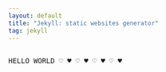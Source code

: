```yaml
---
layout: default
title: "Jekyll: static websites generator"
tag: jekyll
---
```

<pre>

HELLO WORLD ♡ ♥ ♡ ♥ ♡ ♥ ♡ ♥

<pre>
